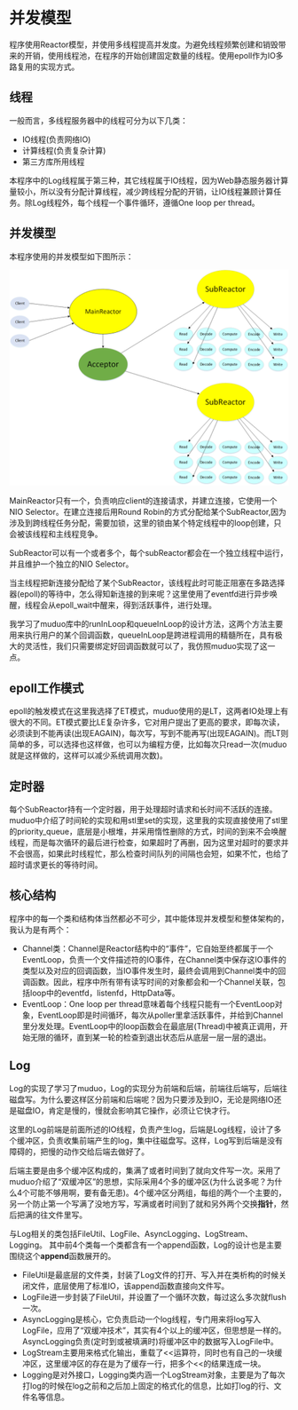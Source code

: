 # 并发模型

程序使用Reactor模型，并使用多线程提高并发度。为避免线程频繁创建和销毁带来的开销，使用线程池，在程序的开始创建固定数量的线程。使用epoll作为IO多路复用的实现方式。

## 线程
一般而言，多线程服务器中的线程可分为以下几类：  

* IO线程(负责网络IO)
* 计算线程(负责复杂计算)
* 第三方库所用线程

本程序中的Log线程属于第三种，其它线程属于IO线程，因为Web静态服务器计算量较小，所以没有分配计算线程，减少跨线程分配的开销，让IO线程兼顾计算任务。除Log线程外，每个线程一个事件循环，遵循One loop per thread。

## 并发模型
本程序使用的并发模型如下图所示：

![并发模型](datum/model.png)

MainReactor只有一个，负责响应client的连接请求，并建立连接，它使用一个NIO Selector。在建立连接后用Round Robin的方式分配给某个SubReactor,因为涉及到跨线程任务分配，需要加锁，这里的锁由某个特定线程中的loop创建，只会被该线程和主线程竞争。

SubReactor可以有一个或者多个，每个subReactor都会在一个独立线程中运行，并且维护一个独立的NIO Selector。

当主线程把新连接分配给了某个SubReactor，该线程此时可能正阻塞在多路选择器(epoll)的等待中，怎么得知新连接的到来呢？这里使用了eventfd进行异步唤醒，线程会从epoll_wait中醒来，得到活跃事件，进行处理。

我学习了muduo库中的runInLoop和queueInLoop的设计方法，这两个方法主要用来执行用户的某个回调函数，queueInLoop是跨进程调用的精髓所在，具有极大的灵活性，我们只需要绑定好回调函数就可以了，我仿照muduo实现了这一点。

## epoll工作模式
epoll的触发模式在这里我选择了ET模式，muduo使用的是LT，这两者IO处理上有很大的不同。ET模式要比LE复杂许多，它对用户提出了更高的要求，即每次读，必须读到不能再读(出现EAGAIN)，每次写，写到不能再写(出现EAGAIN)。而LT则简单的多，可以选择也这样做，也可以为编程方便，比如每次只read一次(muduo就是这样做的，这样可以减少系统调用次数)。

## 定时器

每个SubReactor持有一个定时器，用于处理超时请求和长时间不活跃的连接。muduo中介绍了时间轮的实现和用stl里set的实现，这里我的实现直接使用了stl里的priority_queue，底层是小根堆，并采用惰性删除的方式，时间的到来不会唤醒线程，而是每次循环的最后进行检查，如果超时了再删，因为这里对超时的要求并不会很高，如果此时线程忙，那么检查时间队列的间隔也会短，如果不忙，也给了超时请求更长的等待时间。

## 核心结构

程序中的每一个类和结构体当然都必不可少，其中能体现并发模型和整体架构的，我认为是有两个：

* Channel类：Channel是Reactor结构中的“事件”，它自始至终都属于一个EventLoop，负责一个文件描述符的IO事件，在Channel类中保存这IO事件的类型以及对应的回调函数，当IO事件发生时，最终会调用到Channel类中的回调函数。因此，程序中所有带有读写时间的对象都会和一个Channel关联，包括loop中的eventfd，listenfd，HttpData等。
* EventLoop：One loop per thread意味着每个线程只能有一个EventLoop对象，EventLoop即是时间循环，每次从poller里拿活跃事件，并给到Channel里分发处理。EventLoop中的loop函数会在最底层(Thread)中被真正调用，开始无限的循环，直到某一轮的检查到退出状态后从底层一层一层的退出。

## Log
Log的实现了学习了muduo，Log的实现分为前端和后端，前端往后端写，后端往磁盘写。为什么要这样区分前端和后端呢？因为只要涉及到IO，无论是网络IO还是磁盘IO，肯定是慢的，慢就会影响其它操作，必须让它快才行。  

这里的Log前端是前面所述的IO线程，负责产生log，后端是Log线程，设计了多个缓冲区，负责收集前端产生的log，集中往磁盘写。这样，Log写到后端是没有障碍的，把慢的动作交给后端去做好了。

后端主要是由多个缓冲区构成的，集满了或者时间到了就向文件写一次。采用了muduo介绍了“双缓冲区”的思想，实际采用4个多的缓冲区(为什么说多呢？为什么4个可能不够用啊，要有备无患)。4个缓冲区分两组，每组的两个一个主要的，另一个防止第一个写满了没地方写，写满或者时间到了就和另外两个交换**指针**，然后把满的往文件里写。

与Log相关的类包括FileUtil、LogFile、AsyncLogging、LogStream、Logging。
其中前4个类每一个类都含有一个append函数，Log的设计也是主要围绕这个**append**函数展开的。

* FileUtil是最底层的文件类，封装了Log文件的打开、写入并在类析构的时候关闭文件，底层使用了标准IO，该append函数直接向文件写。
* LogFile进一步封装了FileUtil，并设置了一个循环次数，每过这么多次就flush一次。
* AsyncLogging是核心，它负责启动一个log线程，专门用来将log写入LogFile，应用了“双缓冲技术”，其实有4个以上的缓冲区，但思想是一样的。AsyncLogging负责(定时到或被填满时)将缓冲区中的数据写入LogFile中。
* LogStream主要用来格式化输出，重载了<<运算符，同时也有自己的一块缓冲区，这里缓冲区的存在是为了缓存一行，把多个<<的结果连成一块。
* Logging是对外接口，Logging类内涵一个LogStream对象，主要是为了每次打log的时候在log之前和之后加上固定的格式化的信息，比如打log的行、文件名等信息。